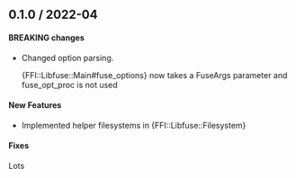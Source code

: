0.1.0  / 2022-04
------------------

#### BREAKING changes
* Changed option parsing.

  {FFI::Libfuse::Main#fuse_options} now takes a FuseArgs parameter and fuse_opt_proc is not used

#### New Features
* Implemented helper filesystems in {FFI::Libfuse::Filesystem}

#### Fixes
Lots
